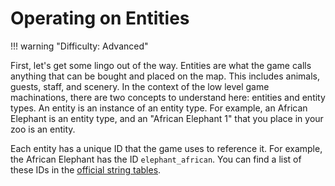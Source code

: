 # Operating on Entities

!!! warning "Difficulty: Advanced"

First, let's get some lingo out of the way. Entities are what the game calls anything that can be bought and placed on the map. This includes animals, guests, staff, and scenery. In the context of the low level game machinations, there are two concepts to understand here: entities and entity types. An entity is an instance of an entity type. For example, an African Elephant is an entity type, and an "African Elephant 1" that you place in your zoo is an entity. 

Each entity has a unique ID that the game uses to reference it. For example, the African Elephant has the ID `elephant_african`. You can find a list of these IDs in the [official string tables](./string-tables/official/).